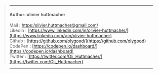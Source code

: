 > ***
>#### Author: olivier huttmacher  
> Mail : [https:/olivier.huttmacher@gmail.com/](https:/olivier.huttmacher@gmail.com)  
> Likedin : [https://www.linkedin.com/in/olivier-huttmacher/](https://www.linkedin.com/>in/olivier-huttmacher)  
> Github : [https://github.com/olygood/](https://github.com/olygood)  
> CodePen : [https://codepen.io/dashboard/](https://codepen.io/dashboard)  
> Twitter : [https://twitter.com/Oli_Huttmacher/](https://twitter.com/Oli_Huttmacher)   

> *** 
